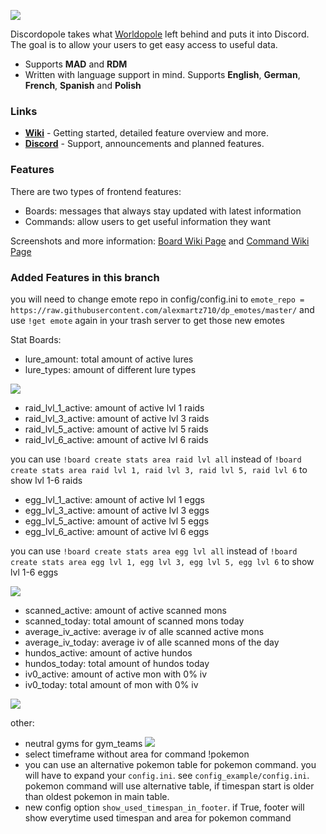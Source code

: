 ![](https://media.discordapp.net/attachments/523253670700122144/694301358018396202/dp_maybee.png)

Discordopole takes what [Worldopole](https://github.com/brusselopole/Worldopole) left behind and puts it into Discord. The goal is to allow your users to get easy access to useful data.

- Supports **MAD** and **RDM**
- Written with language support in mind. Supports **English**, **German**, **French**, **Spanish** and **Polish**

### Links
- [**Wiki**](https://github.com/ccev/Discordopole/wiki) - Getting started, detailed feature overview and more.
- [**Discord**](https://discord.gg/cnT8Dmz) - Support, announcements and planned features.

### Features
There are two types of frontend features:
- Boards: messages that always stay updated with latest information
- Commands: allow users to get useful information they want

Screenshots and more information: [Board Wiki Page](https://github.com/ccev/Discordopole/wiki/Boards) and [Command Wiki Page](https://github.com/ccev/Discordopole/wiki/Commands)

### Added Features in this branch
you will need to change emote repo in config/config.ini to `emote_repo = https://raw.githubusercontent.com/alexmartz710/dp_emotes/master/` and use `!get emote` again in your trash server to get those new emotes

Stat Boards:
- lure_amount: total amount of active lures
- lure_types: amount of different lure types

![](https://i.imgur.com/sJESVBr.png)

- raid_lvl_1_active: amount of active lvl 1 raids
- raid_lvl_3_active: amount of active lvl 3 raids
- raid_lvl_5_active: amount of active lvl 5 raids
- raid_lvl_6_active: amount of active lvl 6 raids

you can use `!board create stats area raid lvl all` instead of `!board create stats area raid lvl 1, raid lvl 3, raid lvl 5, raid lvl 6` to show lvl 1-6 raids

- egg_lvl_1_active: amount of active lvl 1 eggs
- egg_lvl_3_active: amount of active lvl 3 eggs
- egg_lvl_5_active: amount of active lvl 5 eggs
- egg_lvl_6_active: amount of active lvl 6 eggs

you can use `!board create stats area egg lvl all` instead of `!board create stats area egg lvl 1, egg lvl 3, egg lvl 5, egg lvl 6` to show lvl 1-6 eggs

![](https://i.imgur.com/IWy0nzN.png)

- scanned_active: amount of active scanned mons
- scanned_today: total amount of scanned mons today
- average_iv_active: average iv of alle scanned active mons
- average_iv_today: average iv of alle scanned mons of the day
- hundos_active: amount of active hundos
- hundos_today: total amount of hundos today
- iv0_active: amount of active mon with 0% iv
- iv0_today: total amount of mon with 0% iv

![](https://i.imgur.com/TiplrNK.png)

other:
- neutral gyms for gym_teams ![](http://puu.sh/FKtrr/d7ff1ccf4c.png)
- select timeframe without area for command !pokemon
- you can use an alternative pokemon table for pokemon command. you will have to expand your `config.ini`. see `config_example/config.ini`. pokemon command will use alternative table, if timespan start is older than oldest pokemon in main table. 
- new config option `show_used_timespan_in_footer`. if True, footer will show everytime used timespan and area for pokemon command
